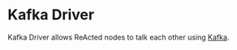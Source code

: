 # Kafka Driver

Kafka Driver allows ReActed nodes to talk each other using [Kafka](https://kafka.apache.org/).